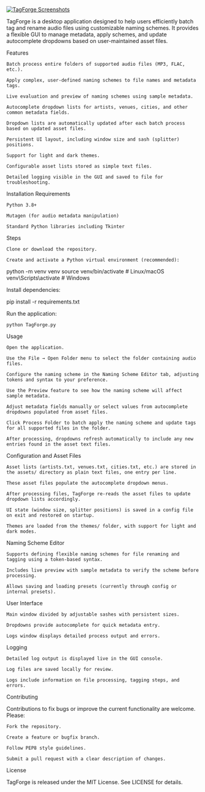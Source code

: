 [![TagForge Screenshots](https://i.imgur.com/N3YbUbn.png)](https://imgur.com/a/XOPU0n3)

TagForge is a desktop application designed to help users efficiently batch tag and rename audio files using customizable naming schemes. It provides a flexible GUI to manage metadata, apply schemes, and update autocomplete dropdowns based on user-maintained asset files.

Features

    Batch process entire folders of supported audio files (MP3, FLAC, etc.).

    Apply complex, user-defined naming schemes to file names and metadata tags.

    Live evaluation and preview of naming schemes using sample metadata.

    Autocomplete dropdown lists for artists, venues, cities, and other common metadata fields.

    Dropdown lists are automatically updated after each batch process based on updated asset files.

    Persistent UI layout, including window size and sash (splitter) positions.

    Support for light and dark themes.

    Configurable asset lists stored as simple text files.

    Detailed logging visible in the GUI and saved to file for troubleshooting.

Installation
Requirements

    Python 3.8+

    Mutagen (for audio metadata manipulation)

    Standard Python libraries including Tkinter

Steps

    Clone or download the repository.

    Create and activate a Python virtual environment (recommended):

python -m venv venv
source venv/bin/activate   # Linux/macOS
venv\Scripts\activate      # Windows

Install dependencies:

pip install -r requirements.txt

Run the application:

    python TagForge.py

Usage

    Open the application.

    Use the File → Open Folder menu to select the folder containing audio files.

    Configure the naming scheme in the Naming Scheme Editor tab, adjusting tokens and syntax to your preference.

    Use the Preview feature to see how the naming scheme will affect sample metadata.

    Adjust metadata fields manually or select values from autocomplete dropdowns populated from asset files.

    Click Process Folder to batch apply the naming scheme and update tags for all supported files in the folder.

    After processing, dropdowns refresh automatically to include any new entries found in the asset text files.

Configuration and Asset Files

    Asset lists (artists.txt, venues.txt, cities.txt, etc.) are stored in the assets/ directory as plain text files, one entry per line.

    These asset files populate the autocomplete dropdown menus.

    After processing files, TagForge re-reads the asset files to update dropdown lists accordingly.

    UI state (window size, splitter positions) is saved in a config file on exit and restored on startup.

    Themes are loaded from the themes/ folder, with support for light and dark modes.

Naming Scheme Editor

    Supports defining flexible naming schemes for file renaming and tagging using a token-based syntax.

    Includes live preview with sample metadata to verify the scheme before processing.

    Allows saving and loading presets (currently through config or internal presets).

User Interface

    Main window divided by adjustable sashes with persistent sizes.

    Dropdowns provide autocomplete for quick metadata entry.

    Logs window displays detailed process output and errors.

Logging

    Detailed log output is displayed live in the GUI console.

    Log files are saved locally for review.

    Logs include information on file processing, tagging steps, and errors.

Contributing

Contributions to fix bugs or improve the current functionality are welcome. Please:

    Fork the repository.

    Create a feature or bugfix branch.

    Follow PEP8 style guidelines.

    Submit a pull request with a clear description of changes.

License

TagForge is released under the MIT License. See LICENSE for details.
